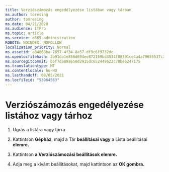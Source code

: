 ```yaml
---
title: Verziószámozás engedélyezése listában vagy tárban
ms.author: toresing
author: tomresing
ms.date: 04/21/2020
ms.audience: ITPro
ms.topic: article
ms.service: o365-administration
ROBOTS: NOINDEX, NOFOLLOW
localization_priority: Normal
ms.assetid: a84868ba-7657-4f34-8a57-df9c6f9732dc
ms.openlocfilehash: 2b91da1e856d694ee872159bd4534f88391ce4a4a79655537c3c69b1910d9b37
ms.sourcegitcommit: b5f7da89a650d2915dc652449623c78be6247175
ms.translationtype: MT
ms.contentlocale: hu-HU
ms.lasthandoff: 08/05/2021
ms.locfileid: "53964563"
---
```

# <a name="enable-versioning-for-a-list-or-library"></a>Verziószámozás engedélyezése listához vagy tárhoz

1. Ugrás a listára vagy tárra
    
2. Kattintson **Gépház**, majd a Tár **beállításai vagy** a Lista beállításai **elemre.**
    
3. Kattintson **a Verziószámozási beállítások elemre.**
    
4. Adja meg a kívánt beállításokat, majd kattintson az **OK gombra.**
    

